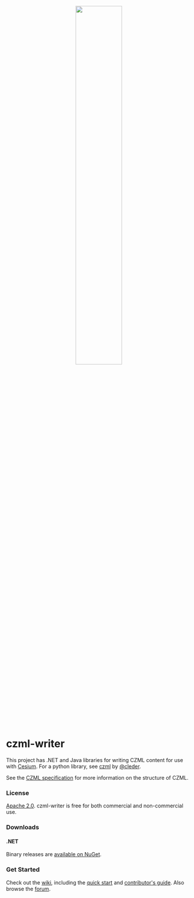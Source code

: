 <p align="center">
<img src="https://github.com/AnalyticalGraphicsInc/cesium/wiki/logos/Cesium_Logo_Color.jpg" width="50%" />
</p>

czml-writer
===========

This project has .NET and Java libraries for writing CZML content for use with [Cesium](https://cesiumjs.org/).  For a python library, see [czml](https://github.com/cleder/czml) by [@cleder](https://github.com/cleder).

See the [CZML specification](https://github.com/AnalyticalGraphicsInc/czml-writer/wiki/CZML-Guide) for more information on the structure of CZML.

### License ###

[Apache 2.0](https://www.apache.org/licenses/LICENSE-2.0.html).  czml-writer is free for both commercial and non-commercial use.

### Downloads ###

#### .NET

Binary releases are [available on NuGet](https://www.nuget.org/packages/CesiumLanguageWriter/).

### Get Started ###

Check out the [wiki](https://github.com/AnalyticalGraphicsInc/czml-writer/wiki), including the [quick start](https://github.com/AnalyticalGraphicsInc/czml-writer/wiki/Quick-Start) and [contributor's guide](https://github.com/AnalyticalGraphicsInc/czml-writer/wiki/Contributor's-Guide).  Also browse the [forum](https://groups.google.com/d/forum/cesium-dev).

